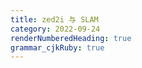 ```yaml
---
title: zed2i 与 SLAM
category: 2022-09-24
renderNumberedHeading: true
grammar_cjkRuby: true
---
```



